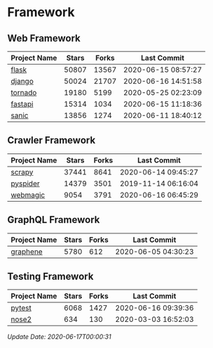 # Framework

## Web Framework

| Project Name | Stars | Forks | Last Commit |
| ------------ | ----- | ----- | ----------- |
| [flask](https://github.com/pallets/flask) | 50807 | 13567 | 2020-06-15 08:57:27 |
| [django](https://github.com/django/django) | 50024 | 21707 | 2020-06-16 14:51:58 |
| [tornado](https://github.com/tornadoweb/tornado) | 19180 | 5199 | 2020-05-25 02:23:09 |
| [fastapi](https://github.com/tiangolo/fastapi) | 15314 | 1034 | 2020-06-15 11:18:36 |
| [sanic](https://github.com/huge-success/sanic) | 13856 | 1274 | 2020-06-11 18:40:12 |

## Crawler Framework

| Project Name | Stars | Forks | Last Commit |
| ------------ | ----- | ----- | ----------- |
| [scrapy](https://github.com/scrapy/scrapy) | 37441 | 8641 | 2020-06-14 09:45:27 |
| [pyspider](https://github.com/binux/pyspider) | 14379 | 3501 | 2019-11-14 06:16:04 |
| [webmagic](https://github.com/code4craft/webmagic) | 9054 | 3791 | 2020-06-16 06:45:29 |

## GraphQL Framework

| Project Name | Stars | Forks | Last Commit |
| ------------ | ----- | ----- | ----------- |
| [graphene](https://github.com/graphql-python/graphene) | 5780 | 612 | 2020-06-05 04:30:23 |

## Testing Framework

| Project Name | Stars | Forks | Last Commit |
| ------------ | ----- | ----- | ----------- |
| [pytest](https://github.com/pytest-dev/pytest) | 6068 | 1427 | 2020-06-16 09:39:36 |
| [nose2](https://github.com/nose-devs/nose2) | 634 | 130 | 2020-03-03 16:52:03 |

*Update Date: 2020-06-17T00:00:31*